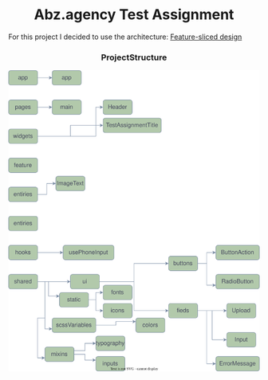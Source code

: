   <h1 align='center'> Abz.agency Test Assignment</h1>

For this project I decided to use the architecture: [Feature-sliced design](https://feature-sliced.design/docs)




<h3 align='center'>ProjectStructure</h3>

<img align='center' src="./ProjectStructure.drawio.svg" alt='ProjectStructure'>
